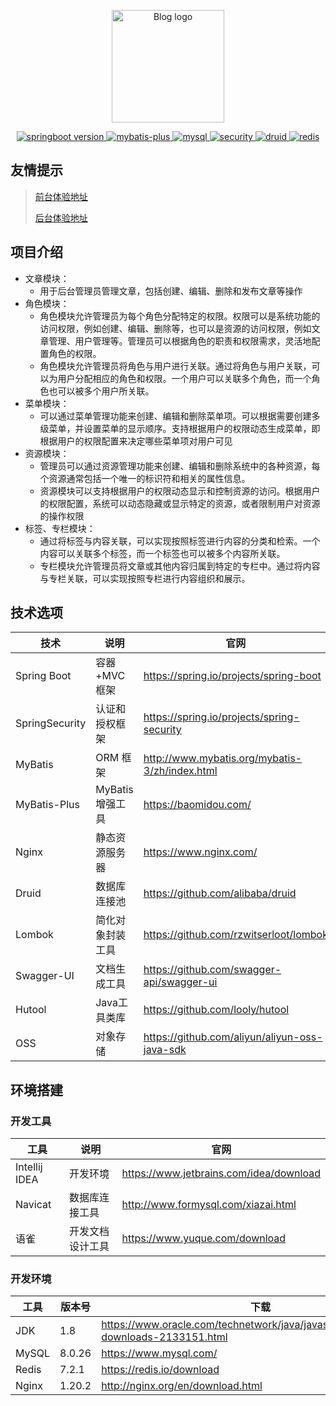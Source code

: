 <p align="center">
  <a href="http://120.26.94.200/" target="_blank" rel="noopener noreferrer">
    <img width="180" src="https://img.shields.io/badge/青的个人博客-v1.0.0-important" alt="Blog logo">
  </a>
</p>
<p align="center">
    <a href="https://spring.io/projects/spring-boot">
        <img src="https://img.shields.io/badge/SpringBoot-v2.7.17-blue" alt="springboot version">
    </a>
  <a href="https://baomidou.com/">
    <img src="https://img.shields.io/badge/MybatisPlus-v3.5.4.1-green" alt="mybatis-plus">
  </a>
  <a href="https://dev.mysql.com/downloads/mysql/">
    <img src="https://img.shields.io/badge/mysql-v8.0.26-pink" alt="mysql">
  </a>
  <a href="https://spring.io/projects/spring-security">
    <img src="https://img.shields.io/badge/SpringSecurity-v2.7.17-ff69b4" alt="security">
  </a>
    <a href="https://github.com/alibaba/druid">
    <img src="https://img.shields.io/badge/druid-v1.2.6-red" alt="druid">
  </a>
  <a href="https://redis.io/">
    <img src="https://img.shields.io/badge/redis-v2.7.17-blue" alt="redis">
  </a>
</p>

## 友情提示

> [前台体验地址](http://120.26.94.200/)
>
> [后台体验地址](http://120.26.94.200/admin)

## 项目介绍

- 文章模块：
  - 用于后台管理员管理文章，包括创建、编辑、删除和发布文章等操作
- 角色模块：
  - 角色模块允许管理员为每个角色分配特定的权限。权限可以是系统功能的访问权限，例如创建、编辑、删除等，也可以是资源的访问权限，例如文章管理、用户管理等。管理员可以根据角色的职责和权限需求，灵活地配置角色的权限。
  - 角色模块允许管理员将角色与用户进行关联。通过将角色与用户关联，可以为用户分配相应的角色和权限。一个用户可以关联多个角色，而一个角色也可以被多个用户所关联。
- 菜单模块：
  - 可以通过菜单管理功能来创建、编辑和删除菜单项。可以根据需要创建多级菜单，并设置菜单的显示顺序。支持根据用户的权限动态生成菜单，即根据用户的权限配置来决定哪些菜单项对用户可见
- 资源模块：
  - 管理员可以通过资源管理功能来创建、编辑和删除系统中的各种资源，每个资源通常包括一个唯一的标识符和相关的属性信息。
  - 资源模块可以支持根据用户的权限动态显示和控制资源的访问。根据用户的权限配置，系统可以动态隐藏或显示特定的资源，或者限制用户对资源的操作权限
- 标签、专栏模块：
  - 通过将标签与内容关联，可以实现按照标签进行内容的分类和检索。一个内容可以关联多个标签，而一个标签也可以被多个内容所关联。
  - 专栏模块允许管理员将文章或其他内容归属到特定的专栏中。通过将内容与专栏关联，可以实现按照专栏进行内容组织和展示。

## 技术选项

| 技术                 | 说明             | 官网                                           |
| -------------------- | ---------------- | ---------------------------------------------- |
| Spring Boot          | 容器+MVC 框架    | https://spring.io/projects/spring-boot         |
| SpringSecurity       | 认证和授权框架   | https://spring.io/projects/spring-security     |
| MyBatis              | ORM 框架         | http://www.mybatis.org/mybatis-3/zh/index.html |
| MyBatis-Plus         | MyBatis 增强工具 | https://baomidou.com/                          |
| Nginx                | 静态资源服务器   | https://www.nginx.com/                         |
| Druid                | 数据库连接池     | https://github.com/alibaba/druid               |
| Lombok               | 简化对象封装工具 | https://github.com/rzwitserloot/lombok         |
| Swagger-UI           | 文档生成工具     | https://github.com/swagger-api/swagger-ui      |                |
| Hutool               | Java工具类库     | https://github.com/looly/hutool                |
| OSS                  | 对象存储         | https://github.com/aliyun/aliyun-oss-java-sdk  |

## 环境搭建

### 开发工具

| 工具          | 说明             | 官网                                    |
| ------------- | ---------------- | --------------------------------------- |
| Intellij IDEA | 开发环境         | https://www.jetbrains.com/idea/download |
| Navicat       | 数据库连接工具   | http://www.formysql.com/xiazai.html     |
| 语雀          | 开发文档设计工具 | https://www.yuque.com/download          |

### 开发环境

| 工具  | 版本号 | 下载                                                         |
| ----- | ------ | ------------------------------------------------------------ |
| JDK   | 1.8    | https://www.oracle.com/technetwork/java/javase/downloads/jdk8-downloads-2133151.html |
| MySQL | 8.0.26 | https://www.mysql.com/                                       |
| Redis | 7.2.1  | https://redis.io/download                                    |
| Nginx | 1.20.2 | http://nginx.org/en/download.html                            |



